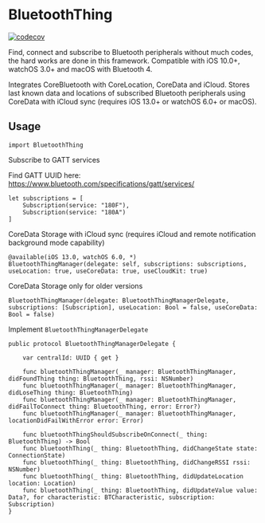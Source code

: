 # BluetoothThing

[![codecov](https://codecov.io/gh/antoniokly/BluetoothThing/branch/master/graph/badge.svg?token=3XY446W8S5)](https://codecov.io/gh/antoniokly/BluetoothThing)

Find, connect and subscribe to Bluetooth peripherals without much codes, the hard works are done in this framework. Compatible with iOS 10.0+, watchOS 3.0+ and macOS with Bluetooth 4.

Integrates CoreBluetooth with CoreLocation, CoreData and iCloud. Stores last known data and locations of subscribed Bluetooth peripherals using CoreData with iCloud sync (requires iOS 13.0+ or watchOS 6.0+ or macOS).

## Usage

```
import BluetoothThing  
```

Subscribe to GATT services

Find GATT UUID here: https://www.bluetooth.com/specifications/gatt/services/
```
let subscriptions = [
    Subscription(service: "180F"),
    Subscription(service: "180A")
]
```

CoreData Storage with iCloud sync (requires iCloud and remote notification background mode capability)
```
@available(iOS 13.0, watchOS 6.0, *)
BluetoothThingManager(delegate: self, subscriptions: subscriptions, useLocation: true, useCoreData: true, useCloudKit: true)
```

CoreData Storage only for older versions
```
BluetoothThingManager(delegate: BluetoothThingManagerDelegate, subscriptions: [Subscription], useLocation: Bool = false, useCoreData: Bool = false)
```

Implement `BluetoothThingManagerDelegate`
```
public protocol BluetoothThingManagerDelegate {
    
    var centralId: UUID { get }
    
    func bluetoothThingManager(_ manager: BluetoothThingManager, didFoundThing thing: BluetoothThing, rssi: NSNumber)
    func bluetoothThingManager(_ manager: BluetoothThingManager, didLoseThing thing: BluetoothThing)
    func bluetoothThingManager(_ manager: BluetoothThingManager, didFailToConnect thing: BluetoothThing, error: Error?)
    func bluetoothThingManager(_ manager: BluetoothThingManager, locationDidFailWithError error: Error)
    
    func bluetoothThingShouldSubscribeOnConnect(_ thing: BluetoothThing) -> Bool
    func bluetoothThing(_ thing: BluetoothThing, didChangeState state: ConnectionState)
    func bluetoothThing(_ thing: BluetoothThing, didChangeRSSI rssi: NSNumber)
    func bluetoothThing(_ thing: BluetoothThing, didUpdateLocation location: Location)
    func bluetoothThing(_ thing: BluetoothThing, didUpdateValue value: Data?, for characteristic: BTCharacteristic, subscription: Subscription)
}
```
